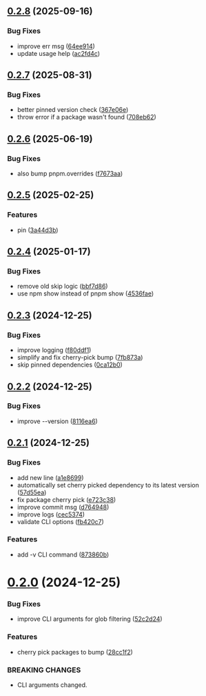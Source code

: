 ## [0.2.8](https://github.com/brillout/bump/compare/v0.2.7...v0.2.8) (2025-09-16)


### Bug Fixes

* improve err msg ([64ee914](https://github.com/brillout/bump/commit/64ee9143024ebb4d2e410c84274ece13c4bcfbcb))
* update usage help ([ac2fd4c](https://github.com/brillout/bump/commit/ac2fd4c54c5c73eee37cd5d9fd73a40a4fc0697f))



## [0.2.7](https://github.com/brillout/bump/compare/v0.2.6...v0.2.7) (2025-08-31)


### Bug Fixes

* better pinned version check ([367e06e](https://github.com/brillout/bump/commit/367e06ecfe18950b195a3d30bbfb8c05ada28d46))
* throw error if a package wasn't found ([708eb62](https://github.com/brillout/bump/commit/708eb62b5cb713176798999b2acaaaf681c28ea3))



## [0.2.6](https://github.com/brillout/bump/compare/v0.2.5...v0.2.6) (2025-06-19)


### Bug Fixes

* also bump pnpm.overrides ([f7673aa](https://github.com/brillout/bump/commit/f7673aa4a2939bd69acbcfb3c8ffc74af81f9935))



## [0.2.5](https://github.com/brillout/bump/compare/v0.2.4...v0.2.5) (2025-02-25)


### Features

* pin ([3a44d3b](https://github.com/brillout/bump/commit/3a44d3bbebe0c189889b2058b41ec24fa9afb4e4))



## [0.2.4](https://github.com/brillout/bump/compare/v0.2.3...v0.2.4) (2025-01-17)


### Bug Fixes

* remove old skip logic ([bbf7d86](https://github.com/brillout/bump/commit/bbf7d86c91b2303f3572da567ae44b80534624a9))
* use npm show instead of pnpm show ([4536fae](https://github.com/brillout/bump/commit/4536fae7172dbfdc978890e50369f3776d87d216))



## [0.2.3](https://github.com/brillout/bump/compare/v0.2.2...v0.2.3) (2024-12-25)


### Bug Fixes

* improve logging ([f80ddf1](https://github.com/brillout/bump/commit/f80ddf13fd0a73c612862657a829110aa0657be1))
* simplify and fix cherry-pick bump ([7fb873a](https://github.com/brillout/bump/commit/7fb873a293306ca673938c5b91d807aa31b2b37c))
* skip pinned dependencies ([0ca12b0](https://github.com/brillout/bump/commit/0ca12b020d5500a8ecf52307b2ae4b3862824156))



## [0.2.2](https://github.com/brillout/bump/compare/v0.2.1...v0.2.2) (2024-12-25)


### Bug Fixes

* improve --version ([8116ea6](https://github.com/brillout/bump/commit/8116ea6f37aecc7073aca7d999355dea1e8feae8))



## [0.2.1](https://github.com/brillout/bump-dependencies/compare/v0.2.0...v0.2.1) (2024-12-25)


### Bug Fixes

* add new line ([a1e8699](https://github.com/brillout/bump-dependencies/commit/a1e86991c2760a31498179d90a8b0fca02c90110))
* automatically set cherry picked dependency to its latest version ([57d55ea](https://github.com/brillout/bump-dependencies/commit/57d55eac4c8e52d48d00b7b04be6dae1d3fce89d))
* fix package cherry pick ([e723c38](https://github.com/brillout/bump-dependencies/commit/e723c38821a65fc49538193a57ed4f18515183a5))
* improve commit msg ([d764948](https://github.com/brillout/bump-dependencies/commit/d764948eaa0d5d77ba00c26e306d45f3b17514ed))
* improve logs ([cec5374](https://github.com/brillout/bump-dependencies/commit/cec5374552f440a525638e31f0df8cff5a552943))
* validate CLI options ([fb420c7](https://github.com/brillout/bump-dependencies/commit/fb420c7dccfbeeacf198fc9f808c53468444b7bc))


### Features

* add -v CLI command ([873860b](https://github.com/brillout/bump-dependencies/commit/873860b40129edbdd4d70e8d03e711b3956bc498))



# [0.2.0](https://github.com/brillout/bump-dependencies/compare/v0.1.1...v0.2.0) (2024-12-25)


### Bug Fixes

* improve CLI arguments for glob filtering ([52c2d24](https://github.com/brillout/bump-dependencies/commit/52c2d247e5d0a7b92ea79741aa86f5c90632ed73))


### Features

* cherry pick packages to bump ([28cc1f2](https://github.com/brillout/bump-dependencies/commit/28cc1f2037611c213a4f7b9ee52e73574aa82031))


### BREAKING CHANGES

* CLI arguments changed.



